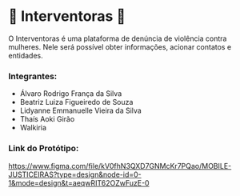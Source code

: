 # :raising_hand: Interventoras :raising_hand:
O Interventoras é uma plataforma de denúncia de violência contra mulheres. Nele será possível obter informações, acionar contatos e entidades.

### Integrantes:
- Álvaro Rodrigo França da Silva
- Beatriz Luiza Figueiredo de Souza
- Lidyanne Emmanuelle Vieira da Silva
- Thaís Aoki Girão
- Walkiria


### Link do Protótipo:
https://www.figma.com/file/kV0fhN3QXD7GNMcKr7PQao/MOBILE-JUSTICEIRAS?type=design&node-id=0-1&mode=design&t=aeqwRIT62OZwFuzE-0
